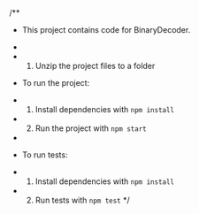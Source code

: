 /**
 * This project contains code for BinaryDecoder. 
 * 
 * 1. Unzip the project files to a folder

 * To run the project:
 * 1. Install dependencies with `npm install`
 * 2. Run the project with `npm start`
 * 
 * To run tests:
 * 1. Install dependencies with `npm install`
 * 2. Run tests with `npm test`
 */